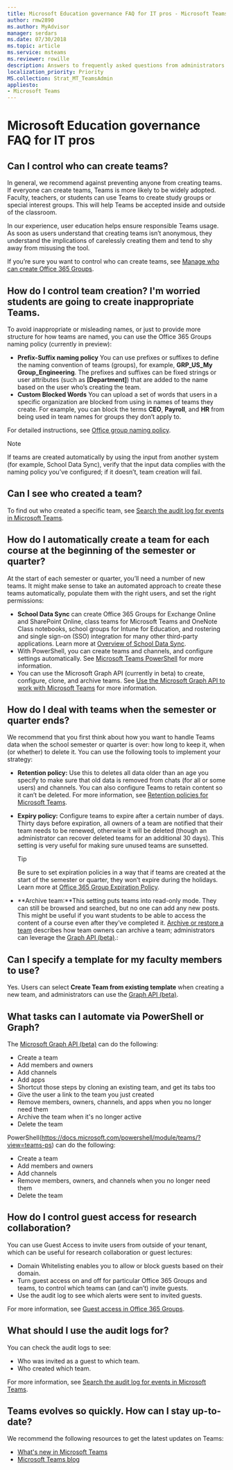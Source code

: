 ```yaml
---
title: Microsoft Education governance FAQ for IT pros - Microsoft Teams
author: rmw2890
ms.author: MyAdvisor
manager: serdars
ms.date: 07/30/2018
ms.topic: article
ms.service: msteams
ms.reviewer: rowille
description: Answers to frequently asked questions from administrators of Microsoft Education teams who use Teams.
localization_priority: Priority
MS.collection: Strat_MT_TeamsAdmin
appliesto:
- Microsoft Teams
---
```


# Microsoft Education governance FAQ for IT pros

## Can I control who can create teams?

In general, we recommend against preventing anyone from creating teams. If everyone can create teams, Teams is more likely to be widely adopted. Faculty, teachers, or students can  use Teams to create study groups or special interest groups. This will help Teams be accepted inside and outside of the classroom.

In our experience, user education helps ensure responsible Teams usage. As soon as users understand that creating teams isn’t anonymous, they understand the implications of carelessly creating them and tend to shy away from misusing the tool.

If you’re sure you want to control who can create teams, see [Manage who can create Office 365 Groups](https://support.office.com/article/manage-who-can-create-office-365-groups-4c46c8cb-17d0-44b5-9776-005fced8e618).

## How do I control team creation?  I'm worried students are going to create inappropriate Teams.

To avoid inappropriate or misleading names, or just to provide more structure for how teams are named, you can use the Office 365 Groups naming policy (currently in preview):

-   **Prefix-Suffix naming policy** You can use prefixes or suffixes to define the naming convention of teams (groups), for example, **GRP_US_My Group_Engineering**. The prefixes and suffixes can be fixed strings or user attributes (such as **[Department]**) that are added to the name based on the user who’s creating the team.
-   **Custom Blocked Words** You can upload a set of words that users in a specific organization are blocked from using in names of teams they create. For example, you can block the terms **CEO**, **Payroll**, and **HR** from being used in team names for groups they don’t apply to.

For detailed instructions, see [Office group naming policy](https://support.office.com/article/office-365-groups-naming-policy-6ceca4d3-cad1-4532-9f0f-d469dfbbb552).

> [!Note]
> If teams are created automatically by using the input from another system (for example,  School Data Sync), verify that the input data complies with the naming policy you’ve configured; if it doesn’t, team creation will fail.

## Can I see who created a team?

To find out who created a specific team, see [Search the audit log for events in Microsoft Teams](audit-log-events.md).

## How do I automatically create a team for each course at the beginning of the semester or quarter?

At the start of each semester or quarter, you’ll need a number of new teams. It might make sense to take an automated approach to create these teams automatically, populate them with the right users, and set the right permissions:

-   **School Data Sync** can create Office 365 Groups for Exchange Online and SharePoint Online, class teams for Microsoft Teams and OneNote Class notebooks, school groups for Intune for Education, and rostering and single sign-on (SSO) integration for many other third-party applications. Learn more at [Overview of School Data Sync](https://docs.microsoft.com/schooldatasync/overview-of-school-data-sync).
-   With PowerShell, you can create teams and channels, and configure settings automatically. See [Microsoft Teams PowerShell](https://docs.microsoft.com/powershell/module/teams/?view=teams-ps) for more information.
-   You can use the Microsoft Graph API (currently in beta) to create, configure, clone, and archive teams. See [Use the Microsoft Graph API to work with Microsoft Teams](https://developer.microsoft.com/graph/docs/api-reference/beta/resources/teams_api_overview) for more information.

## How do I deal with teams when the semester or quarter ends?

We recommend that you first think about how you want to handle Teams data when the school semester or quarter is over: how long to keep it, when (or whether) to delete it. You can use the following tools to implement your strategy:

-   **Retention policy:** Use this to deletes all data older than an age you specify to make sure that old data is removed from chats (for all or some users) and channels. You can also configure Teams to retain content so it can’t be deleted. For more information, see [Retention policies for Microsoft Teams](https://techcommunity.microsoft.com/t5/Microsoft-Teams-Blog/Retention-policies-for-Microsoft-Teams/ba-p/178011).
-   **Expiry policy:** Configure teams to expire after a certain number of days. Thirty days before expiration, all owners of a team are notified that their team needs to be renewed, otherwise it will be deleted (though an administrator can recover deleted teams for an additional 30 days). This setting is very useful for making sure unused teams are sunsetted.
    > [!Tip]
    > Be sure to set expiration policies in a way that if teams are created at the start of the semester or quarter, they won’t expire during the holidays. Learn more at [Office 365 Group Expiration Policy](https://support.office.com/article/office-365-group-expiration-policy-8d253fe5-0e09-4b3c-8b5e-f48def064733).

-   **Archive team:**This setting puts teams into read-only mode. They can still be browsed and searched, but no one can add any new posts. This might be useful if you want students to be able to access the content of a course even after they’ve completed it. [Archive or restore a team](https://support.office.com/article/archive-or-restore-a-team-dc161cfd-b328-440f-974b-5da5bd98b5a7) describes how team owners can archive a team; administrators can leverage the [Graph API (beta)](https://developer.microsoft.com/en-us/graph/docs/api-reference/beta/resources/teams_api_overview).:
 
## Can I specify a template for my faculty members to use?

Yes. Users can  select **Create Team from existing template** when creating a new team, and administrators can use the [Graph API (beta)](https://developer.microsoft.com/en-us/graph/docs/api-reference/beta/resources/teams_api_overview).

## What tasks can I automate via PowerShell or Graph?

The [Microsoft Graph API (beta)](https://developer.microsoft.com/en-us/graph/docs/api-reference/beta/resources/teams_api_overview) can do the following:

-   Create a team
-   Add members and owners
-   Add channels
-   Add apps
-   Shortcut those steps by cloning an existing team, and get its tabs too
-   Give the user a link to the team you just created
-   Remove members, owners, channels, and apps when you no longer need them
-   Archive the team when it's no longer active 
-   Delete the team

PowerShell(https://docs.microsoft.com/powershell/module/teams/?view=teams-ps) can do the following:

-   Create a team
-   Add members and owners
-   Add channels
-   Remove members, owners, and channels when you no longer need them
-   Delete the team
 
## How do I control guest access for research collaboration?

You can use Guest Access to invite users from outside of your tenant, which can be useful for research collaboration or guest lectures:
-   Domain Whitelisting enables you to allow or block guests based on their domain.
-   Turn guest access on and off for particular Office 365 Groups and teams, to control which teams can (and can’t) invite guests.
-   Use the audit log to see which alerts were sent to invited guests.

For more information, see [Guest access in Office 365 Groups](https://support.office.com/article/Guest-access-in-Office-365-Groups-bfc7a840-868f-4fd6-a390-f347bf51aff6#PickTab=Manage).

## What should I use the audit logs for?

You can check the audit logs to see:
-   Who was invited as a guest to which team.
-   Who created which team.

For more information, see [Search the audit log for events in Microsoft Teams](audit-log-events.md).

## Teams evolves so quickly. How can I stay up-to-date?
We recommend the following resources to get the latest updates on Teams:

-   [What's new in Microsoft Teams](https://support.office.com/article/What-s-new-in-Microsoft-Teams-d7092a6d-c896-424c-b362-a472d5f105de)
-   [Microsoft Teams blog](https://techcommunity.microsoft.com/t5/Microsoft-Teams-Blog/bg-p/MicrosoftTeamsBlog)
